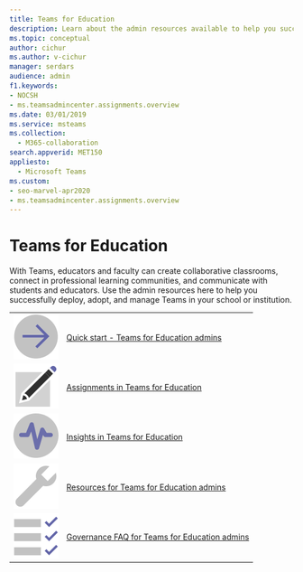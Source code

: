 ```yaml
---
title: Teams for Education
description: Learn about the admin resources available to help you successfully deploy, adopt, and manage Teams in your school or institution.
ms.topic: conceptual
author: cichur
ms.author: v-cichur
manager: serdars
audience: admin
f1.keywords:
- NOCSH
- ms.teamsadmincenter.assignments.overview
ms.date: 03/01/2019
ms.service: msteams
ms.collection: 
  - M365-collaboration
search.appverid: MET150
appliesto: 
  - Microsoft Teams
ms.custom: 
- seo-marvel-apr2020
- ms.teamsadmincenter.assignments.overview
---
```


# Teams for Education

With Teams, educators and faculty can create collaborative classrooms, connect in professional learning communities, and communicate with students and educators. Use the admin resources here to help you successfully deploy, adopt, and manage Teams in your school or institution. 


|               |               |
| ------------- | ------------- |
| ![arrow-right-2-teams](../media/arrow-right-2-teams.svg)  |  [Quick start - Teams for Education admins](../teams-quick-start-edu.yml) |
| ![sign-up-teams](../media/sign-up-teams.svg) | [Assignments in Teams for Education](./assignments-in-teams.md) |
| ![insights-teams](../media/insights-teams.svg) | [Insights in Teams for Education](../class-insights.md) |
| ![toolbox](../media/toolbox.svg)  |  [Resources for Teams for Education admins](../resources-teams-edu.md) |
| ![task-checklist-planning-teams](../media/task-checklist-planning-teams.svg)  |  [Governance FAQ for Teams for Education admins](../plan-teams-governance-edu.md) |